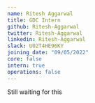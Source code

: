 ```yaml
---
name: Ritesh Aggarwal
title: GDC Intern
github: Ritesh-Aggarwal
twitter: Ritesh-Aggarwal
linkedin: Ritesh-Aggarwal
slack: U02T4HE96KY
joining_date: "09/05/2022"
core: false
intern: true
operations: false
---
```


Still waiting for this    
